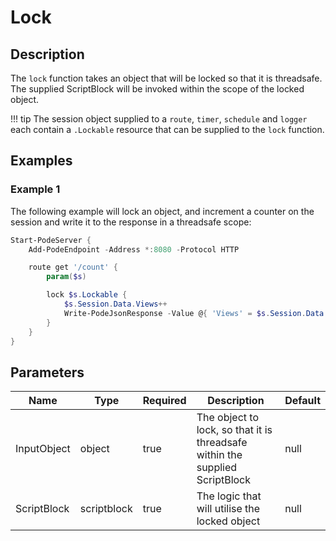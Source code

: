 # Lock

## Description

The `lock` function takes an object that will be locked so that it is threadsafe. The supplied ScriptBlock will be invoked within the scope of the locked object.

!!! tip
    The session object supplied to a `route`, `timer`, `schedule` and `logger` each contain a `.Lockable` resource that can be supplied to the `lock` function.

## Examples

### Example 1

The following example will lock an object, and increment a counter on the session and write it to the response in a threadsafe scope:

```powershell
Start-PodeServer {
    Add-PodeEndpoint -Address *:8080 -Protocol HTTP

    route get '/count' {
        param($s)

        lock $s.Lockable {
            $s.Session.Data.Views++
            Write-PodeJsonResponse -Value @{ 'Views' = $s.Session.Data.Views }
        }
    }
}
```

## Parameters

| Name | Type | Required | Description | Default |
| ---- | ---- | -------- | ----------- | ------- |
| InputObject | object | true | The object to lock, so that it is threadsafe within the supplied ScriptBlock | null |
| ScriptBlock | scriptblock | true | The logic that will utilise the locked object | null |
